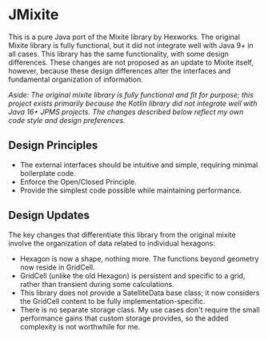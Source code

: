 # JMixite
This is a pure Java port of the Mixite library by Hexworks. The original Mixite library is fully functional, but it did not integrate well with Java 9+ in all cases. This library has the same functionality, with some design differences. These changes are not proposed as an update to Mixite itself, however, because these design differences alter the interfaces and fundamental organization of information.

_Aside: The original mixite library is fully functional and fit for purpose; this project exists primarily because the Kotlin library did not integrate well with Java 16+ JPMS projects. The changes described below reflect my own code style and design preferences._

## Design Principles
- The external interfaces should be intuitive and simple, requiring minimal boilerplate code.
- Enforce the Open/Closed Principle.
- Provide the simplest code possible while maintaining performance.

## Design Updates
The key changes that differentiate this library from the original mixite involve the organization of data related to individual hexagons:
- Hexagon is now a shape, nothing more. The functions beyond geometry now reside in GridCell.
- GridCell (unlike the old Hexagon) is persistent and specific to a grid, rather than transient during some calculations.
- This library does not provide a SatelliteData base class; it now considers the GridCell content to be fully implementation-specific.
- There is no separate storage class. My use cases don't require the small performance gains that custom storage provides, so the added complexity is not worthwhile for me.
